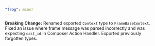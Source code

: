 ```yaml
---
"frog": minor
---
```


**Breaking Change:** Renamed exported `Context` type to `FrameBaseContext`.
Fixed an issue where frame message was parsed incorrectly and was expecting `cast_id` in Composer Action Handler.
Exported previously forgotten types.
